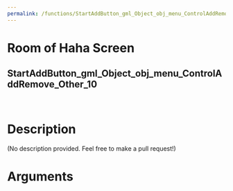 ```yaml
---
permalink: /functions/StartAddButton_gml_Object_obj_menu_ControlAddRemove_Other_10
---
```

# Room of Haha Screen  
## StartAddButton_gml_Object_obj_menu_ControlAddRemove_Other_10  
&nbsp;  
# Description  
(No description provided. Feel free to make a pull request!) 
&nbsp;  
# Arguments


